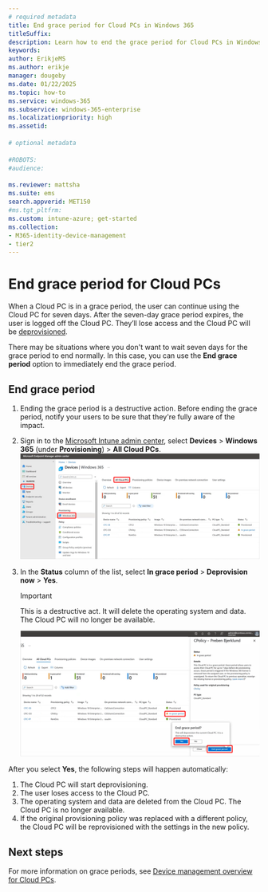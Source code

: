 ```yaml
---
# required metadata
title: End grace period for Cloud PCs in Windows 365
titleSuffix:
description: Learn how to end the grace period for Cloud PCs in Windows 365.
keywords:
author: ErikjeMS  
ms.author: erikje
manager: dougeby
ms.date: 01/22/2025
ms.topic: how-to
ms.service: windows-365
ms.subservice: windows-365-enterprise
ms.localizationpriority: high
ms.assetid: 

# optional metadata

#ROBOTS:
#audience:

ms.reviewer: mattsha
ms.suite: ems
search.appverid: MET150
#ms.tgt_pltfrm:
ms.custom: intune-azure; get-started
ms.collection:
- M365-identity-device-management
- tier2
---
```


# End grace period for Cloud PCs

When a Cloud PC is in a grace period, the user can continue using the Cloud PC for seven days. After the seven-day grace period expires, the user is logged off the Cloud PC. They’ll lose access and the Cloud PC will be [deprovisioned](lifecycle.md#deprovision).

There may be situations where you don't want to wait seven days for the grace period to end normally. In this case, you can use the **End grace period** option to immediately end the grace period.

## End grace period

1. Ending the grace period is a destructive action. Before ending the grace period, notify your users to be sure that they're fully aware of the impact.
2. Sign in to the [Microsoft Intune admin center](https://go.microsoft.com/fwlink/?linkid=2109431), select **Devices** > **Windows 365** (under **Provisioning**) > **All Cloud PCs**.
![Screenshot of all Cloud PCs](./media/end-grace-period/all-cloud-pcs.png)
3. In the **Status** column of the list, select **In grace period** > **Deprovision now** > **Yes**.
    > [!Important]
    > This is a destructive act. It will delete the operating system and data. The Cloud PC will no longer be available.

    ![Screenshot of End grace period](./media/end-grace-period/end-grace-period.png)

After you select **Yes**, the following steps will happen automatically:

1. The Cloud PC will start deprovisioning.
2. The user loses access to the Cloud PC.
3. The operating system and data are deleted from the Cloud PC. The Cloud PC is no longer available.
4. If the original provisioning policy was replaced with a different policy, the Cloud PC will be reprovisioned with the settings in the new policy.

<!-- ########################## -->
## Next steps

For more information on grace periods, see [Device management overview for Cloud PCs](device-management-overview.md).
